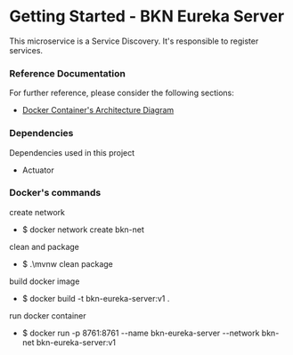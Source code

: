 # Getting Started - BKN Eureka Server
This microservice is a Service Discovery. It's responsible to register services.

### Reference Documentation
For further reference, please consider the following sections:

* [Docker Container's Architecture Diagram](https://github.com/fernandooliveira19/bookings-architecture-diagram) 

### Dependencies

Dependencies used in this project


* Actuator



### Docker's commands



create network

* $ docker network create bkn-net

clean and package

* $ .\mvnw clean package 

build docker image

* $ docker build -t bkn-eureka-server:v1 .

run docker container

* $ docker run -p 8761:8761 --name bkn-eureka-server --network bkn-net bkn-eureka-server:v1





